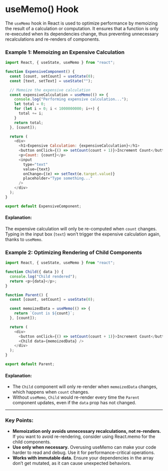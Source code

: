# useMemo() Hook

The `useMemo` hook in React is used to optimize performance by memoizing the result of a calculation or computation. It ensures that a function is only re-executed when its dependencies change, thus preventing unnecessary recalculations and re-renders of components.

### Example 1: Memoizing an Expensive Calculation

```javascript
import React, { useState, useMemo } from "react";

function ExpensiveComponent() {
  const [count, setCount] = useState(0);
  const [text, setText] = useState("");

  // Memoize the expensive calculation
  const expensiveCalculation = useMemo(() => {
    console.log("Performing expensive calculation...");
    let total = 0;
    for (let i = 0; i < 1000000000; i++) {
      total += i;
    }
    return total;
  }, [count]);

  return (
    <div>
      <h1>Expensive Calculation: {expensiveCalculation}</h1>
      <button onClick={() => setCount(count + 1)}>Increment Count</button>
      <p>Count: {count}</p>
      <input
        type="text"
        value={text}
        onChange={(e) => setText(e.target.value)}
        placeholder="Type something..."
      />
    </div>
  );
}

export default ExpensiveComponent;
```

#### Explanation:

The expensive calculation will only be re-computed when `count` changes.
Typing in the input box (`text`) won’t trigger the expensive calculation again, thanks to `useMemo`.

### Example 2: Optimizing Rendering of Child Components

```javascript
import React, { useState, useMemo } from "react";

function Child({ data }) {
  console.log("Child rendered");
  return <p>{data}</p>;
}

function Parent() {
  const [count, setCount] = useState(0);

  const memoizedData = useMemo(() => {
    return `Count is ${count}`;
  }, [count]);

  return (
    <div>
      <button onClick={() => setCount(count + 1)}>Increment Count</button>
      <Child data={memoizedData} />
    </div>
  );
}

export default Parent;
```

#### Explanation:

- The `Child` component will only re-render when `memoizedData` changes, which happens when `count` changes.
- Without `useMemo`, `Child` would re-render every time the `Parent` component updates, even if the `data` prop has not changed.

---

### Key Points:

- **Memoization only avoids unnecessary recalculations, not re-renders.** If you want to avoid re-rendering, consider using React.memo for the child components.
- **Use only when necessary.** Overusing useMemo can make your code harder to read and debug. Use it for performance-critical operations.
- **Works with immutable data.** Ensure your dependencies in the array don’t get mutated, as it can cause unexpected behaviors.
